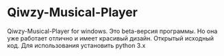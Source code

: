 # Qiwzy-Musical-Player
Qiwzy-Musical-Player for windows. Это beta-версия программы. Но она уже работает отлично и имеет красивый дизайн. Открытый исходный код. Для использования установить python 3.x

